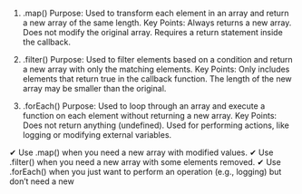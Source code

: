 1. .map()
Purpose:
Used to transform each element in an array and return a new array of the same length.
Key Points:
Always returns a new array.
Does not modify the original array.
Requires a return statement inside the callback.

2. .filter()
Purpose:
Used to filter elements based on a condition and return a new array with only the matching elements.
Key Points:
Only includes elements that return true in the callback function.
The length of the new array may be smaller than the original.

3. .forEach()
Purpose:
Used to loop through an array and execute a function on each element without returning a new array.
Key Points:
Does not return anything (undefined).
Used for performing actions, like logging or modifying external variables.

✔ Use .map() when you need a new array with modified values.
✔ Use .filter() when you need a new array with some elements removed.
✔ Use .forEach() when you just want to perform an operation (e.g., logging) but don’t need a new